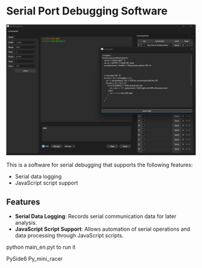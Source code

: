 # Serial Port Debugging Software

![](./main.jpg)

This is a software for serial debugging that supports the following features:

- Serial data logging
- JavaScript script support

## Features

- **Serial Data Logging**: Records serial communication data for later analysis.
- **JavaScript Script Support**: Allows automation of serial operations and data processing through JavaScript scripts.

python main_en.pyt to run it



PySide6
Py_mini_racer
